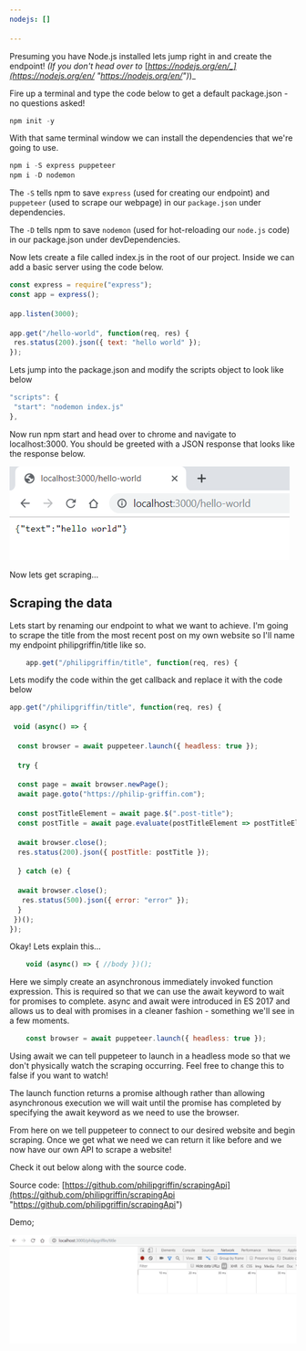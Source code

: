 ```yaml
---
nodejs: []

---
```

Presuming you have Node.js installed lets jump right in and create the endpoint! _(If you don't head over to_ [_https://nodejs.org/en/_](https://nodejs.org/en/ "https://nodejs.org/en/")_)_

Fire up a terminal and type the code below to get a default package.json - no questions asked!

```javascript
npm init -y
```

With that same terminal window we can install the dependencies that we're going to use.

```javascript
npm i -S express puppeteer
npm i -D nodemon
```

The `-S` tells npm to save `express` (used for creating our endpoint) and `puppeteer` (used to scrape our webpage) in our `package.json` under dependencies.

The `-D` tells npm to save `nodemon` (used for hot-reloading our `node.js` code) in our package.json under devDependencies.

Now lets create a file called index.js in the root of our project.
Inside we can add a basic server using the code below.

```javascript
const express = require("express");
const app = express();

app.listen(3000);

app.get("/hello-world", function(req, res) {
 res.status(200).json({ text: "hello world" });
});
```

Lets jump into the package.json and modify the scripts object to look like below

```javascript
"scripts": {
 "start": "nodemon index.js"
},
```

Now run npm start and head over to chrome and navigate to localhost:3000. You should be greeted with a JSON response that looks like the response below.

![](/uploads/json-hello-world.png)

Now lets get scraping...

## Scraping the data

Lets start by renaming our endpoint to what we want to achieve. I'm going to scrape the title from the most recent post on my own website so I'll name my endpoint philipgriffin/title like so.

```javascript
    app.get("/philipgriffin/title", function(req, res) {
```

Lets modify the code within the get callback and replace it with the code below

```javascript
app.get("/philipgriffin/title", function(req, res) {

 void (async() => {

  const browser = await puppeteer.launch({ headless: true });

  try {

  const page = await browser.newPage();
  await page.goto("https://philip-griffin.com");

  const postTitleElement = await page.$(".post-title");
  const postTitle = await page.evaluate(postTitleElement => postTitleElement.textContent.trim(), postTitleElement);

  await browser.close();
  res.status(200).json({ postTitle: postTitle });

  } catch (e) {

  await browser.close();
   res.status(500).json({ error: "error" });
  }
 })();
});
```

Okay! Lets explain this...

```javascript
    void (async() => { //body })();
```

Here we simply create an asynchronous immediately invoked function expression. This is required so that we can use the await keyword to wait for promises to complete. async and await were introduced in ES 2017 and allows us to deal with promises in a cleaner fashion - something we'll see in a few moments.

```javascript
    const browser = await puppeteer.launch({ headless: true });
```

Using await we can tell puppeteer to launch in a headless mode so that we don't physically watch the scraping occurring. Feel free to change this to false if you want to watch!

The launch function returns a promise although rather than allowing asynchronous execution we will wait until the promise has completed by specifying the await keyword as we need to use the browser.

From here on we tell puppeteer to connect to our desired website and begin scraping. Once we get what we need we can return it like before and we now have our own API to scrape a website!

Check it out below along with the source code.

Source code: [https://github.com/philipgriffin/scrapingApi](https://github.com/philipgriffin/scrapingApi "https://github.com/philipgriffin/scrapingApi")

Demo;

![](/uploads/scraping.gif)